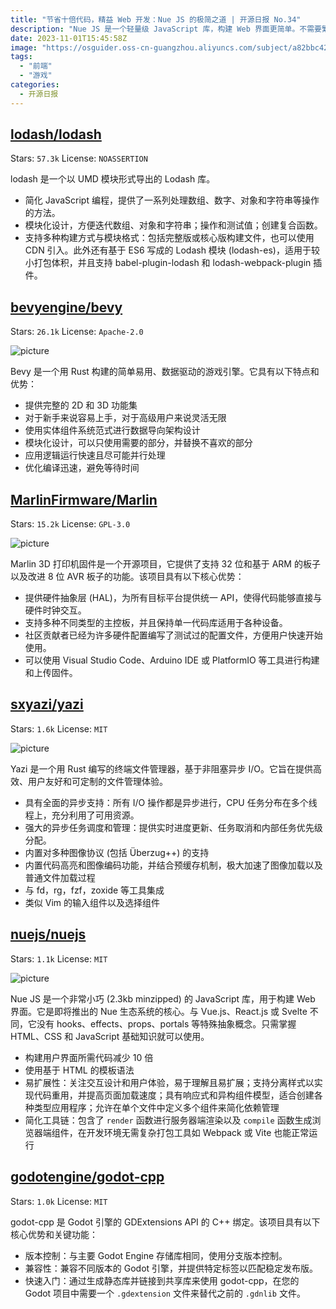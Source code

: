 ```yaml
---
title: "节省十倍代码，精益 Web 开发：Nue JS 的极简之道 | 开源日报 No.34"
description: "Nue JS 是一个轻量级 JavaScript 库，构建 Web 界面更简单。不需要繁琐的概念，只要懂 HTML、CSS 和 JavaScript 即可。它减少了开发工作量，支持响应式设计，提高页面加载速度。最重要的是，不需复杂的打包工具，简化了开发流程。如果您想轻松构建 Web界面，Nue JS 是一个值得考虑的选择。"
date: 2023-11-01T15:45:58Z
image: "https://osguider.oss-cn-guangzhou.aliyuncs.com/subject/a82bbc42d582551154aad3858f42cc4b.png"
tags:
  - "前端"
  - "游戏"
categories:
  - 开源日报
---
```


## [lodash/lodash](https://github.com/lodash/lodash)

Stars: `57.3k`  License: `NOASSERTION`

lodash 是一个以 UMD 模块形式导出的 Lodash 库。

- 简化 JavaScript 编程，提供了一系列处理数组、数字、对象和字符串等操作的方法。
- 模块化设计，方便迭代数组、对象和字符串；操作和测试值；创建复合函数。
- 支持多种构建方式与模块格式：包括完整版或核心版构建文件，也可以使用 CDN 引入。此外还有基于 ES6 写成的 Lodash 模块 (lodash-es)，适用于较小打包体积，并且支持 babel-plugin-lodash 和 lodash-webpack-plugin 插件。

## [bevyengine/bevy](https://github.com/bevyengine/bevy)

Stars: `26.1k`  License: `Apache-2.0`

![picture](https://picgo-daily.oss-cn-guangzhou.aliyuncs.com/picgo-daily/2023/2f809721d74b004cdcfaeb8a8a03f814.png)

Bevy 是一个用 Rust 构建的简单易用、数据驱动的游戏引擎。它具有以下特点和优势：

- 提供完整的 2D 和 3D 功能集
- 对于新手来说容易上手，对于高级用户来说灵活无限
- 使用实体组件系统范式进行数据导向架构设计
- 模块化设计，可以只使用需要的部分，并替换不喜欢的部分
- 应用逻辑运行快速且尽可能并行处理
- 优化编译迅速，避免等待时间

## [MarlinFirmware/Marlin](https://github.com/MarlinFirmware/Marlin)

Stars: `15.2k`  License: `GPL-3.0`

![picture](https://picgo-daily.oss-cn-guangzhou.aliyuncs.com/picgo-daily/2023/42ba03fac75defa487f644a561c13913.png)

Marlin 3D 打印机固件是一个开源项目，它提供了支持 32 位和基于 ARM 的板子以及改进 8 位 AVR 板子的功能。该项目具有以下核心优势：

- 提供硬件抽象层 (HAL)，为所有目标平台提供统一 API，使得代码能够直接与硬件时钟交互。
- 支持多种不同类型的主控板，并且保持单一代码库适用于各种设备。
- 社区贡献者已经为许多硬件配置编写了测试过的配置文件，方便用户快速开始使用。
- 可以使用 Visual Studio Code、Arduino IDE 或 PlatformIO 等工具进行构建和上传固件。

## [sxyazi/yazi](https://github.com/sxyazi/yazi)

Stars: `1.6k`  License: `MIT`

![picture](https://picgo-daily.oss-cn-guangzhou.aliyuncs.com/picgo-daily/2023/1a3d97d6c0c031cfb8b14d696cb2bd8f.png)

Yazi 是一个用 Rust 编写的终端文件管理器，基于非阻塞异步 I/O。它旨在提供高效、用户友好和可定制的文件管理体验。

- 具有全面的异步支持：所有 I/O 操作都是异步进行，CPU 任务分布在多个线程上，充分利用了可用资源。
- 强大的异步任务调度和管理：提供实时进度更新、任务取消和内部任务优先级分配。
- 内置对多种图像协议 (包括 Überzug++) 的支持
- 内置代码高亮和图像编码功能，并结合预缓存机制，极大加速了图像加载以及普通文件加载过程
- 与 fd，rg，fzf，zoxide 等工具集成
- 类似 Vim 的输入组件以及选择组件

## [nuejs/nuejs](https://github.com/nuejs/nuejs)

Stars: `1.1k`  License: `MIT`

![picture](https://picgo-daily.oss-cn-guangzhou.aliyuncs.com/picgo-daily/2023/17b22e697fc92a428f409a6854ad9915.png)

Nue JS 是一个非常小巧 (2.3kb minzipped) 的 JavaScript 库，用于构建 Web 界面。它是即将推出的 Nue 生态系统的核心。与 Vue.js、React.js 或 Svelte 不同，它没有 hooks、effects、props、portals 等特殊抽象概念。只需掌握 HTML、CSS 和 JavaScript 基础知识就可以使用。

- 构建用户界面所需代码减少 10 倍
- 使用基于 HTML 的模板语法
- 易扩展性：关注交互设计和用户体验，易于理解且易扩展；支持分离样式以实现代码重用，并提高页面加载速度；具有响应式和异构组件模型，适合创建各种类型应用程序；允许在单个文件中定义多个组件来简化依赖管理
- 简化工具链：包含了 `render` 函数进行服务器端渲染以及 `compile` 函数生成浏览器端组件，在开发环境无需复杂打包工具如 Webpack 或 Vite 也能正常运行

## [godotengine/godot-cpp](https://github.com/godotengine/godot-cpp)

Stars: `1.0k`  License: `MIT`

godot-cpp 是 Godot 引擎的 GDExtensions API 的 C++ 绑定。该项目具有以下核心优势和关键功能：

- 版本控制：与主要 Godot Engine 存储库相同，使用分支版本控制。
- 兼容性：兼容不同版本的 Godot 引擎，并提供特定标签以匹配稳定发布版。
- 快速入门：通过生成静态库并链接到共享库来使用 godot-cpp，在您的 Godot 项目中需要一个 `.gdextension` 文件来替代之前的 `.gdnlib` 文件。